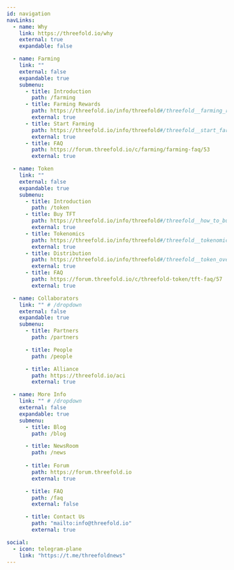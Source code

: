```yaml
---
id: navigation
navLinks:
  - name: Why
    link: https://threefold.io/why
    external: true
    expandable: false

  - name: Farming
    link: ""
    external: false
    expandable: true
    submenu:
      - title: Introduction
        path: /farming
      - title: Farming Rewards
        path: https://threefold.io/info/threefold#/threefold__farming_reward
        external: true
      - title: Start Farming
        path: https://threefold.io/info/threefold#/threefold__start_farming
        external: true
      - title: FAQ
        path: https://forum.threefold.io/c/farming/farming-faq/53
        external: true

  - name: Token
    link: ""
    external: false
    expandable: true
    submenu:
      - title: Introduction
        path: /token
      - title: Buy TFT
        path: https://threefold.io/info/threefold#/threefold__how_to_buy_and_sell
        external: true
      - title: Tokenomics
        path: https://threefold.io/info/threefold#/threefold__tokenomics
        external: true
      - title: Distribution
        path: https://threefold.io/info/threefold#/threefold__token_overview
        external: true
      - title: FAQ
        path: https://forum.threefold.io/c/threefold-token/tft-faq/57
        external: true

  - name: Collaborators
    link: "" # /dropdown
    external: false
    expandable: true
    submenu:
      - title: Partners
        path: /partners

      - title: People
        path: /people      

      - title: Alliance
        path: https://threefold.io/aci
        external: true

  - name: More Info
    link: "" # /dropdown
    external: false
    expandable: true
    submenu:
      - title: Blog
        path: /blog

      - title: NewsRoom
        path: /news
        
      - title: Forum
        path: https://forum.threefold.io
        external: true

      - title: FAQ
        path: /faq
        external: false

      - title: Contact Us
        path: "mailto:info@threefold.io"
        external: true

social:
  - icon: telegram-plane
    link: "https://t.me/threefoldnews"
---
```



<!--   - name: PARTICIPATE
    link: "" # /dropdown
    external: false
    expandable: true
    submenu:
      - title: Start Farming
        path: /get_3node
        

      - title: Buy the Token
        path: https://threefold.io/token
        external: true

      - title: Test the Cloud
        path: https://threefold.io/cloud
        external: true

      - title: Try the Marketplace
        path: https://threefold.io/marketplace
        external: true

      - title: Build with the SDK
        path: https://sdk.threefold.io/
        external: true


  - name: LEARN
    link: "" # /dropdown
    external: false
    expandable: true
    submenu:
      - title: ThreeFold Grid
        path: /about
        
      - title: What is TFT?
        path: https://threefold.io/token
        external: true

      - title: Live Capacity
        path: https://explorer.threefold.io/
        external: true

      - title: What is the Internet?
        path: https://info.threefold.io/info/threefold#/threefold__grid_intro
        external: true
      
      - title: Planet Positive
        path: /blog/post/threefold_regenerates/      

      - title: Peer-to-Peer
        path: /blog/post/what_is_peer_to_peer/

      - title: Data Sovereignty
        path: /blog/post/threefold_data_sovereignty/
        
      - title: ThreeFold Glossary
        path: https://threefold.io/info/threefold#/threefold__defs
        external: true -->

<!-- 
  - name: TF Universe
    link: "" # /dropdown
    external: false
    expandable: true
    submenu:
      - title: Universe Home
        path: https://threefold.io/universe
        external: true

      - title: ThreeFold Token
        path: https://threefold.io/token
        external: true

      - title: ThreeFold Kube Cloud
        path: https://threefold.io/cloud
        external: true

      - title: ThreeFold Marketplace
        path: https://threefold.io/marketplace
        external: true

      - title: Digital Twin
        path: https://mydigitaltwin.io
        external: true

      - title: Conscious Internet
        path: https://threefold.io/aci
        external: true

      - title: ThreeFold Tech
        path: https://threefold.tech/
        external: true -->
